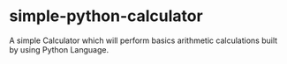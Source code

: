 # simple-python-calculator
A simple Calculator which will perform basics arithmetic calculations built by using Python Language. 
